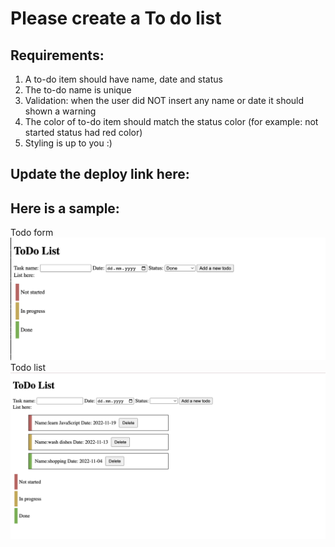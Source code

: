 # Please create a To do list

## Requirements:

1. A to-do item should have name, date and status
2. The to-do name is unique
3. Validation: when the user did NOT insert any name or date it should shown a warning
4. The color of to-do item should match the status color (for example: not started status had red color)
5. Styling is up to you :)

## Update the deploy link here:

## Here is a sample:

Todo form
![This is an image](./screenshots/todoform.png)
Todo list
![This is an image](./screenshots/todolist.png)
